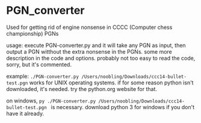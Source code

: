 # PGN_converter
Used for getting rid of engine nonsense in CCCC (Computer chess championship) PGNs

usage: execute PGN-converter.py and it will take any PGN as input, then output a PGN witthout the extra nonsense in the PGNs. some more description in the code and options. probably not too easy to read the code, sorry, but it's commented.

example: ``./PGN-converter.py /Users/noobling/Downloads/ccc14-bullet-test.pgn``
works for UNIX operating systems. if for some reason python isn't downloaded, it's needed. try the python.org website for that.

on windows, ``py ./PGN-converter.py /Users/noobling/Downloads/ccc14-bullet-test.pgn ``
is necessary. download python 3 for windows if you don't have it already.
